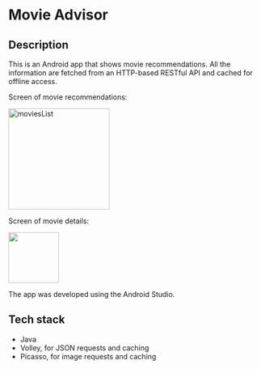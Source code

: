 # Movie Advisor

## Description
This is an Android app that shows movie recommendations. All the information are fetched from an HTTP-based RESTful API and cached for offline access.

Screen of movie recommendations:

<img src="moviesList.jpg" alt="moviesList" width="200"/>

Screen of movie details:

<img src="movieDetails.jpg" width="100"/>

The app was developed using the Android Studio.

## Tech stack
* Java
* Volley, for JSON requests and caching
* Picasso, for image requests and caching
